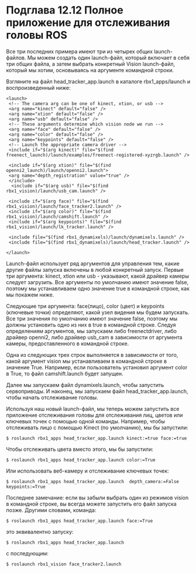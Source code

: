 # Подглава 12.12 Полное приложение для отслеживания головы ROS

Все три последних примера имеют три из четырех общих launch-файлов. Мы можем создать один launch-файл, который включает в себя три общих файла, а затем выбрать конкретный Vision launch-файл, который мы хотим, основываясь на аргументе командной строки.

Взгляните на файл head\_tracker\_app.launch в каталоге rbx1\_apps/launch и воспроизведенный ниже:

```text
<launch>
 <!-- The camera arg can be one of kinect, xtion, or usb -->
 <arg name="kinect" default="false" />
 <arg name="xtion" default="false" />
 <arg name="usb" default="false" />
 <!-- These arguments determine which vision node we run -->
 <arg name="face" default="false" />
 <arg name="color" default="false" />
 <arg name="keypoints" default="false" />
 <!-- Launch the appropriate camera driver -->
 <include if="$(arg kinect)" file="$(find
freenect_launch)/launch/examples/freenect-registered-xyzrgb.launch" />

 <include if="$(arg xtion)" file="$(find
openni2_launch)/launch/openni2.launch">
 <arg name="depth_registration" value="true" />
 </include>
  <include if="$(arg usb)" file="$(find rbx1_vision)/launch/usb_cam.launch" />

 <include if="$(arg face)" file="$(find
rbx1_vision)/launch/face_tracker2.launch" />
 <include if="$(arg color)" file="$(find
rbx1_vision)/launch/camshift.launch" />
 <include if="$(arg keypoints)" file="$(find
rbx1_vision)/launch/lk_tracker.launch" />

 <include file="$(find rbx1_dynamixels)/launch/dynamixels.launch" />
 <include file="$(find rbx1_dynamixels)/launch/head_tracker.launch" />

</launch>
```

Launch-файл использует ряд аргументов для управления тем, какие другие файлы запуска включены в любой конкретный запуск. Первые три аргумента: kinect, xtion или usb - указывают, какой драйвер камеры следует загрузить. Все аргументы по умолчанию имеют значение false, поэтому мы устанавливаем одно значение true в командной строке, как мы покажем ниже.

Следующие три аргумента: face\(лицо\), color \(цвет\) и keypoints \(ключевые точки\) определяют, какой узел видения мы будем запускать. Все три значения по умолчанию имеют значение false, поэтому мы должны установить одно из них в true в командной строке. Следуя определениям аргументов, мы запускаем либо freenectdriver, либо драйвер openni2, либо драйвер usb\_cam в зависимости от аргумента камеры, предоставленного в командной строке.

Одна из следующих трех строк выполняется в зависимости от того, какой аргумент vision мы устанавливаем в командной строке в значение True. Например, если пользователь установил аргумент color в True, то файл camshift.launch будет запущен.

Далее мы запускаем файл dynamixels.launch, чтобы запустить сервоприводы. И наконец, мы запускаем файл head\_tracker\_app.launch, чтобы начать отслеживание головы.

Используя наш новый launch-файл, мы теперь можем запустить все приложение отслеживания головы для отслеживания лиц, цветов или ключевых точек с помощью одной команды. Например, чтобы отслеживать лицо с помощью Kinect \(по умолчанию\), мы бы запустили:

`$ roslaunch rbx1_apps head_tracker_app.launch kinect:=true face:=true`

Чтобы отслеживать цвета вместо этого, мы бы запустили:

`$ roslaunch rbx1_apps head_tracker_app.launch color:=True`

Или использовать веб-камеру и отслеживание ключевых точек:

`$ roslaunch rbx1_apps head_tracker_app.launch  depth_camera:=False keypoints:=True`

Последнее замечание: если вы забыли выбрать один из режимов vision в командной строке, вы всегда можете запустить его файл запуска позже. Другими словами, команда:

`$ roslaunch rbx1_apps head_tracker_app.launch face:=True`

это эквивалентно запуску:

`$ roslaunch rbx1_apps head_tracker_app.launch`

с последующим:

`$ roslaunch rbx1_vision face_tracker2.launch`

